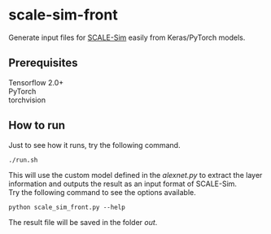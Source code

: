 # scale-sim-front
Generate input files for [SCALE-Sim](https://github.com/ARM-software/SCALE-Sim) easily from Keras/PyTorch models.  

## Prerequisites
Tensorflow 2.0+  
PyTorch  
torchvision  

## How to run
Just to see how it runs, try the following command.
```
./run.sh
```
This will use the custom model defined in the _alexnet.py_ to extract the layer information and outputs the result as an input format of SCALE-Sim.  
Try the following command to see the options available.
```
python scale_sim_front.py --help
```

The result file will be saved in the folder _out_.
